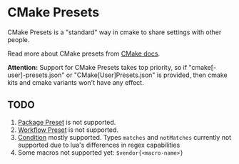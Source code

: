 ﻿# CMake Presets

CMake Presets is a "standard" way in cmake to share settings with other people.

Read more about CMake presets from [CMake docs](https://cmake.org/cmake/help/latest/manual/cmake-presets.7.html).

**Attention:** Support for CMake Presets takes top priority, so if "cmake\[-user\]-presets.json" or "CMake\[User\]Presets.json" is provided, then cmake kits and cmake variants won't have any effect.

## TODO

1. [Package Preset](https://cmake.org/cmake/help/latest/manual/cmake-presets.7.html#package-preset) is not supported.
2. [Workflow Preset](https://cmake.org/cmake/help/latest/manual/cmake-presets.7.html#workflow-preset) is not supported.
3. [Condition](https://cmake.org/cmake/help/latest/manual/cmake-presets.7.html#condition) mostly supported. Types `matches` and `notMatches` currently not supported due to lua's differences in regex capabilities
4. Some macros not supported yet: `$vendor{<macro-name>}`
